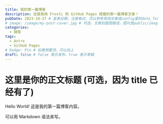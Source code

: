 ```yaml
---
title: 我的第一篇博客
description: 这是我用 Frosti 和 GitHub Pages 搭建的第一篇博客文章！
pubDate: 2023-10-27 # 发表日期，注意格式，可以参考其他文章或config里的date_format
# image: /image/my-post-cover.jpg # 可选，文章封面图路径，图片放public/image/下
categories:
  - 随笔
tags:
  - Astro
  - GitHub Pages
# badge: Pin # 如果想置顶，可以加上
draft: false # false 表示发布，true 表示草稿
---
```


# 这里是你的正文标题 (可选，因为 title 已经有了)

Hello World! 这是我的第一篇博客内容。

可以用 Markdown 语法来写。